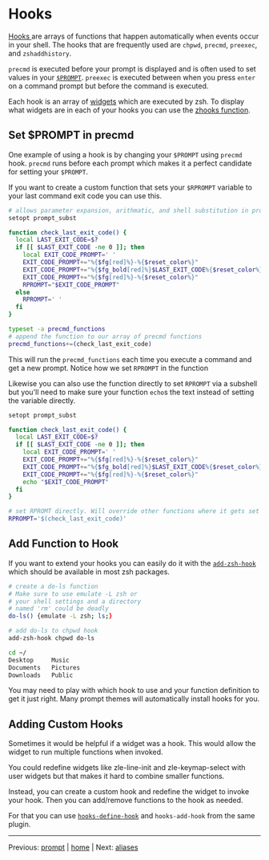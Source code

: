 # Hooks

[ Hooks ](http://zsh.sourceforge.net/Doc/Release/Functions.html#Hook-Functions) are arrays of functions that happen automatically when events occur in your shell.
The hooks that are frequently used are `chpwd`, `precmd`, `preexec`, and `zshaddhistory`.

`precmd` is executed before your prompt is displayed and is often used to set values in your [`$PROMPT`](prompt.md).
`preexec` is executed between when you press `enter` on a command prompt but before the command is executed.

Each hook is an array of [widgets](../helpers/widgets.md) which are executed by zsh.
To display what widgets are in each of your hooks you can use the [zhooks function](https://github.com/agkozak/zhooks).

## Set $PROMPT in precmd

One example of using a hook is by changing your `$PROMPT` using `precmd` hook.
`precmd` runs before each prompt which makes it a perfect candidate for setting your `$PROMPT`.

If you want to create a custom function that sets your `$RPROMPT` variable to your last command exit code you can use this.

```bash
# allows parameter expansion, arithmatic, and shell substitution in prompts
setopt prompt_subst

function check_last_exit_code() {
  local LAST_EXIT_CODE=$?
  if [[ $LAST_EXIT_CODE -ne 0 ]]; then
    local EXIT_CODE_PROMPT=' '
    EXIT_CODE_PROMPT+="%{$fg[red]%}-%{$reset_color%}"
    EXIT_CODE_PROMPT+="%{$fg_bold[red]%}$LAST_EXIT_CODE%{$reset_color%}"
    EXIT_CODE_PROMPT+="%{$fg[red]%}-%{$reset_color%}"
    RPROMPT="$EXIT_CODE_PROMPT"
  else
    RPROMPT=' '
  fi
}

typeset -a precmd_functions
# append the function to our array of precmd functions
precmd_functions+=(check_last_exit_code)
```
This will run the `precmd_functions` each time you execute a command and get a new prompt.
Notice how we set `RPROMPT` in the function

Likewise you can also use the function directly to set `RPROMPT` via a subshell but you'll need to make sure your function `echo`s the text instead of setting the variable directly.

```bash
setopt prompt_subst

function check_last_exit_code() {
  local LAST_EXIT_CODE=$?
  if [[ $LAST_EXIT_CODE -ne 0 ]]; then
    local EXIT_CODE_PROMPT=' '
    EXIT_CODE_PROMPT+="%{$fg[red]%}-%{$reset_color%}"
    EXIT_CODE_PROMPT+="%{$fg_bold[red]%}$LAST_EXIT_CODE%{$reset_color%}"
    EXIT_CODE_PROMPT+="%{$fg[red]%}-%{$reset_color%}"
    echo "$EXIT_CODE_PROMPT"
  fi
}

# set RPROMT directly. Will override other functions where it gets set
RPROMPT='$(check_last_exit_code)'
```

## Add Function to Hook

If you want to extend your hooks you can easily do it with the [`add-zsh-hook`](https://github.com/zsh-users/zsh/blob/master/Functions/Misc/add-zsh-hook) which should be available in most zsh packages.

```bash
# create a do-ls function
# Make sure to use emulate -L zsh or
# your shell settings and a directory
# named 'rm' could be deadly
do-ls() {emulate -L zsh; ls;}

# add do-ls to chpwd hook
add-zsh-hook chpwd do-ls

cd ~/
Desktop     Music
Documents	Pictures
Downloads	Public
```

You may need to play with which hook to use and your function definition to get it just right.
Many prompt themes will automatically install hooks for you.

## Adding Custom Hooks

Sometimes it would be helpful if a widget was a hook.
This would allow the widget to run multiple functions when invoked.

You could redefine widgets like zle-line-init and zle-keymap-select with user widgets but that makes it hard to combine smaller functions.

Instead, you can create a custom hook and redefine the widget to invoke your hook.
Then you can add/remove functions to the hook as needed.

For that you can use [`hooks-define-hook`](https://github.com/willghatch/zsh-hooks) and `hooks-add-hook` from the same plugin.

---

Previous: [prompt](prompt.md) | [home](../../README.md) | Next: [aliases](../helpers/aliases.md)
